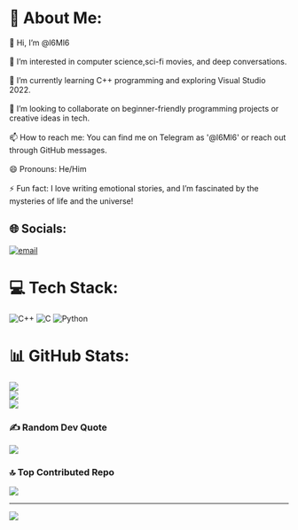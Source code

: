 # 💫 About Me:
👋 Hi, I’m @l6Ml6<br><br>👀 I’m interested in computer science,sci-fi movies, and deep conversations.<br><br>🌱 I’m currently learning C++ programming and exploring Visual Studio 2022.<br><br>💞️ I’m looking to collaborate on beginner-friendly programming projects or creative ideas in tech.<br><br>📫 How to reach me: You can find me on Telegram as '@l6Ml6' or reach out through GitHub messages.<br><br>😄 Pronouns: He/Him<br><br>⚡ Fun fact: I love writing emotional stories, and I’m fascinated by the mysteries of life and the universe!


## 🌐 Socials:
[![email](https://img.shields.io/badge/Email-D14836?logo=gmail&logoColor=white)](mailto:twimmti@gmail.com) 

# 💻 Tech Stack:
![C++](https://img.shields.io/badge/c++-%2300599C.svg?style=for-the-badge&logo=c%2B%2B&logoColor=white) ![C](https://img.shields.io/badge/C-00599C?style=for-the-badge&logo=c&logoColor=white) ![Python](https://img.shields.io/badge/python-3670A0?style=for-the-badge&logo=python&logoColor=white)
# 📊 GitHub Stats:
![](https://github-readme-stats.vercel.app/api?username=l6ml6&theme=dark&hide_border=false&include_all_commits=false&count_private=false)<br/>
![](https://github-readme-streak-stats.herokuapp.com/?user=l6ml6&theme=dark&hide_border=false)<br/>
![](https://github-readme-stats.vercel.app/api/top-langs/?username=l6ml6&theme=dark&hide_border=false&include_all_commits=false&count_private=false&layout=compact)

### ✍️ Random Dev Quote
![](https://quotes-github-readme.vercel.app/api?type=horizontal&theme=radical)

### 🔝 Top Contributed Repo
![](https://github-contributor-stats.vercel.app/api?username=l6ml6&limit=5&theme=dark&combine_all_yearly_contributions=true)

---
[![](https://visitcount.itsvg.in/api?id=l6ml6&icon=5&color=4)](https://visitcount.itsvg.in)

<!-- Proudly created with GPRM ( https://gprm.itsvg.in ) -->
